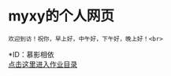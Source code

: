 # myxy的个人网页
    欢迎到访！祝你，早上好，中午好，下午好，晚上好！<br>
*ID：慕影相依<br>
[点击这里进入作业目录](https://myxy203.github.io/%E9%A6%96%E9%A1%B5.html)
